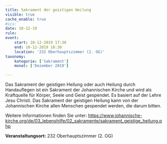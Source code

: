 ```yaml
---
title: Sakrament der geistigen Heilung
visible: true
cache_enable: true
#ics: 
date: 10-12-19
rule: 
event:
	start: 10-12-2019 17:30
	end: 10-12-2019 18:30
	location: '232 Oberhauptszimmer (2. OG)'
taxonomy:
	kategorie: ['Sakrament']
	monat: ['Dezember 2019']

---
```

Das Sakrament der geistigen Heilung oder auch Heilung durch Handauflegen ist ein Sakrament der Johannischen Kirche und wird als Kraftquelle für Körper, Seele und Geist gespendet. Es basiert auf der Lehre Jesu Christi. Das Sakrament der geistigen Heilung kann von der Johannischen Kirche allen Menschen gespendet werden, die darum bitten.

Weitere Informationen finden Sie unter:
https://www.johannische-kirche.org/de/03_lebenshilfe/02_sakramente/sakrament_geistige_heilung.php



**Veranstaltungsort:** 232 Oberhauptszimmer (2. OG)

